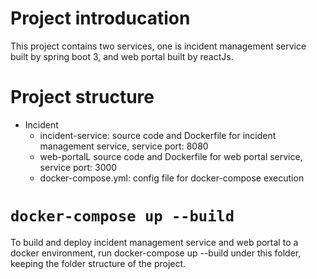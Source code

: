 # Project introducation
This project contains two services, one is incident management service built by spring boot 3, and web portal built by reactJs.

# Project structure
- Incident
    - incident-service: source code and Dockerfile for incident management service, service port: 8080
    - web-portalL source code and Dockerfile for web portal service, service port: 3000
    - docker-compose.yml: config file for docker-compose execution

# `docker-compose up --build`
To build and deploy incident management service and web portal to a docker environment, run docker-compose up --build under this folder, keeping the folder structure of the project.